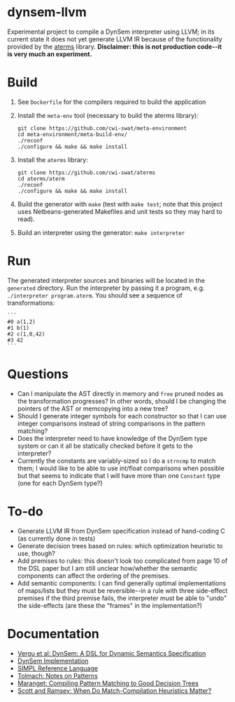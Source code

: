 # dynsem-llvm

Experimental project to compile a DynSem interpreter using LLVM; in its current
state it does not yet generate LLVM IR because of the functionality provided by
the [aterms](https://github.com/cwi-swat/aterms) library. __Disclaimer: this 
is not production code--it is very much an experiment.__

# Build

1. See `Dockerfile` for the compilers required to build the application
2. Install the `meta-env` tool (necessary to build the aterms library):

    ```
    git clone https://github.com/cwi-swat/meta-environment
    cd meta-environment/meta-build-env/
    ./reconf
    ./configure && make && make install
    ```
3. Install the `aterms` library:

    ```
    git clone https://github.com/cwi-swat/aterms
    cd aterms/aterm
    ./reconf
    ./configure && make && make install
    ```
4. Build the generator with `make` (test with `make test`; note that this 
project uses Netbeans-generated Makefiles and unit tests so they may hard to 
read).
5. Build an interpreter using the generator: `make interpreter`

# Run

The generated interpreter sources and binaries will be located in the 
`generated` directory. Run the interpreter by passing it a program, e.g. 
`./interpreter program.aterm`. You should see a sequence of transformations:

    ```
    #0 a(1,2)
    #1 b(1)
    #2 c(1,0,42)
    #3 42
    ```

# Questions

- Can I manipulate the AST directly in memory and `free` pruned nodes as the transformation progresses? In other words, should I be changing the pointers of the AST or memcopying into a new tree?
- Should I generate integer symbols for each constructor so that I can use integer comparisons instead of string comparisons in the pattern matching?
- Does the interpreter need to have knowledge of the DynSem type system or can it all be statically checked before it gets to the interpreter?
- Currently the constants are variably-sized so I do a `strncmp` to match them; I would like to be able to use int/float comparisons when possible but that seems to indicate that I will have more than one `Constant` type (one for each DynSem type?)

# To-do

- Generate LLVM IR from DynSem specification instead of hand-coding C (as currently done in tests)
- Generate decision trees based on rules: which optimization heuristic to use, though?
- Add premises to rules: this doesn't look too complicated from page 10 of the DSL paper but I am still unclear how/whether the semantic components can affect the ordering of the premises.
- Add semantic components: I can find generally optimal implementations of maps/lists but they must be reversible--in a rule with three side-effect premises if the third premise fails, the interpreter must be able to "undo" the side-effects (are these the "frames" in the implementation?) 

# Documentation

- [Vergu et al: DynSem: A DSL for Dynamic Semantics Specification](http://swerl.tudelft.nl/twiki/pub/Main/TechnicalReports/TUD-SERG-2015-003.pdf)
- [DynSem Implementation](https://github.com/metaborg/dynsem)
- [SIMPL Reference Language](https://github.com/MetaBorgCube/simpl)
- [Tolmach: Notes on Patterns](doc/tolmach-pattern-notes.pdf)
- [Maranget: Compiling Pattern Matching to Good Decision Trees](http://moscova.inria.fr/~maranget/papers/ml05e-maranget.pdf)
- [Scott and Ramsey: When Do Match-Compilation Heuristics Matter?](https://pdfs.semanticscholar.org/b8d1/e3b73db3e6549334cc7c20da060516c3188a.pdf)
